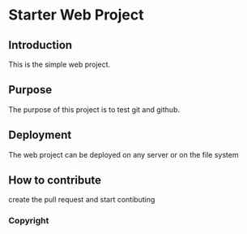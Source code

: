 # Starter Web Project

## Introduction
This is the simple web project.

## Purpose

The purpose of this project is to test git and github.

## Deployment

The web project can be deployed on any server or on the file system

## How to contribute

create the pull request and start contibuting

### Copyright
